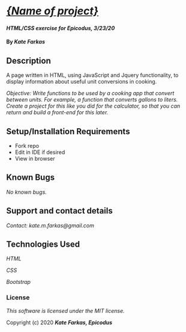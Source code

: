 # [_{Name of project}_]()

#### _HTML/CSS exercise for Epicodus, 3/23/20_

#### By _**Kate Farkas**_

## Description

A page written in HTML, using JavaScript and Jquery functionality, to display information about useful unit conversions in cooking.

_Objective: Write functions to be used by a cooking app that convert between units. For example, a function that converts gallons to liters. Create a project for this like you did for the calculator, so that you can return and build a front-end for this later._

## Setup/Installation Requirements

* Fork repo
* Edit in IDE if desired
* View in browser

## Known Bugs

_No known bugs._

## Support and contact details

_Contact: kate.m.farkas@gmail.com_

## Technologies Used

_HTML_

_CSS_

_Bootstrap_

### License

*This software is licensed under the MIT license.*

Copyright (c) 2020 **_Kate Farkas, Epicodus_**
